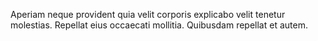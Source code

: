 Aperiam neque provident quia velit corporis explicabo velit tenetur molestias. Repellat eius occaecati mollitia. Quibusdam repellat et autem.